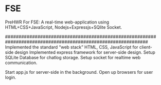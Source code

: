 # FSE

PreHWR For FSE: A real-time web-application using HTML+CSS+JavaScript, Nodejs+Expressjs+SQlite Socket.

#############################################################################################################
Implemented the standard “web stack”  HTML, CSS, JavaScript for client-side design
Implemented express framework for server-side design.
Setup SQLite Database for chatlog storage. 
Setup socket for realtime web communication.

Start app.js for server-side in the background.
Open up browsers for user login.
